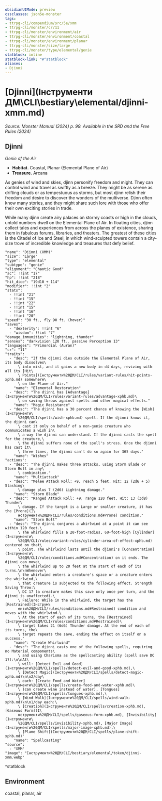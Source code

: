 ```yaml
---
obsidianUIMode: preview
cssclasses: json5e-monster
tags:
- ttrpg-cli/compendium/src/5e/xmm
- ttrpg-cli/monster/cr/11
- ttrpg-cli/monster/environment/air
- ttrpg-cli/monster/environment/coastal
- ttrpg-cli/monster/environment/planar
- ttrpg-cli/monster/size/large
- ttrpg-cli/monster/type/elemental/genie
statblock: inline
statblock-link: "#^statblock"
aliases:
- Djinni
---
```

# [Djinni](Інструменти ДМ\CLI\bestiary\elemental/djinni-xmm.md)
*Source: Monster Manual (2024) p. 99. Available in the <span title='Systems Reference Document (5.2)'>SRD</span> and the Free Rules (2024)*  

## Djinni

*Genie of the Air*

- **Habitat.** Coastal, Planar (Elemental Plane of Air)  
- **Treasure.** Arcana  

As genies of wind and skies, djinn personify freedom and might. They can control wind and travel as swiftly as a breeze. They might be as serene as drifting clouds or as tempestuous as storms, but most djinn relish their freedom and desire to discover the wonders of the multiverse. Djinn often know many stories, and they might share such lore with those who offer their own exciting stories in trade.

While many djinn create airy palaces on stormy coasts or high in the clouds, untold numbers dwell on the Elemental Plane of Air. In floating cities, djinn collect tales and experiences from across the planes of existence, sharing them in fabulous forums, libraries, and theaters. The greatest of these cities is the Citadel of Ice and Steel, in which wind-sculpted towers contain a city-size trove of incredible knowledge and treasures that defy belief.

```statblock
"name": "Djinni (XMM)"
"size": "Large"
"type": "elemental"
"subtype": "genie"
"alignment": "Chaotic Good"
"ac": !!int "17"
"hp": !!int "218"
"hit_dice": "19d10 + 114"
"modifier": !!int "2"
"stats":
  - !!int "21"
  - !!int "15"
  - !!int "22"
  - !!int "15"
  - !!int "16"
  - !!int "20"
"speed": "30 ft., fly 90 ft. (hover)"
"saves":
  - "dexterity": !!int "6"
  - "wisdom": !!int "7"
"damage_immunities": "lightning, thunder"
"senses": "darkvision 120 ft., passive Perception 13"
"languages": "Primordial (Auran)"
"cr": "11"
"traits":
  - "desc": "If the djinni dies outside the Elemental Plane of Air, its body dissolves\
      \ into mist, and it gains a new body in d4 days, reviving with all its [Hit\
      \ Points](Інструменти%20ДМ/CLI/rules/variant-rules/hit-points-xphb.md) somewhere\
      \ on the Plane of Air."
    "name": "Elemental Restoration"
  - "desc": "The djinni has [Advantage](Інструменти%20ДМ/CLI/rules/variant-rules/advantage-xphb.md)\
      \ on saving throws against spells and other magical effects."
    "name": "Magic Resistance"
  - "desc": "The djinni has a 30 percent chance of knowing the [Wish](Інструменти\
      %20ДМ/CLI/spells/wish-xphb.md) spell. If the djinni knows it, the djinni can\
      \ cast it only on behalf of a non-genie creature who communicates a wish in\
      \ a way the djinni can understand. If the djinni casts the spell for the creature,\
      \ the djinni suffers none of the spell's stress. Once the djinni has cast it\
      \ three times, the djinni can't do so again for 365 days."
    "name": "Wishes"
"actions":
  - "desc": "The djinni makes three attacks, using Storm Blade or Storm Bolt in any\
      \ combination."
    "name": "Multiattack"
  - "desc": "Melee Attack Roll: +9, reach 5 feet. Hit: 12 (2d6 + 5) Slashing\
      \ damage plus 7 (2d6) Lightning damage."
    "name": "Storm Blade"
  - "desc": "Ranged Attack Roll: +9, range 120 feet. Hit: 13 (3d8) Thunder\
      \ damage. If the target is a Large or smaller creature, it has the [Prone](І\
      нструменти%20ДМ/CLI/rules/conditions.md#Prone) condition."
    "name": "Storm Bolt"
  - "desc": "The djinni conjures a whirlwind at a point it can see within 120 feet.\
      \ The whirlwind fills a 20-foot-radius, 60-foot-high [Cylinder](Інструменти\
      %20ДМ/CLI/rules/variant-rules/cylinder-area-of-effect-xphb.md) centered on that\
      \ point. The whirlwind lasts until the djinni's [Concentration](Інструменти\
      %20ДМ/CLI/rules/conditions.md#Concentration) on it ends. The djinni can move\
      \ the whirlwind up to 20 feet at the start of each of its turns.\n\nWhenever\
      \ the whirlwind enters a creature's space or a creature enters the whirlwind,\
      \ that creature is subjected to the following effect. Strength Saving Throw:\
      \ DC 17 (a creature makes this save only once per turn, and the djinni is unaffected).\
      \ Failure: While in the whirlwind, the target has the [Restrained](Інструм\
      енти%20ДМ/CLI/rules/conditions.md#Restrained) condition and moves with the whirlwind.\
      \ At the start of each of its turns, the [Restrained](Інструменти%20ДМ/CLI/rules/conditions.md#Restrained)\
      \ target takes 21 (6d6) Thunder damage. At the end of each of its turns, the\
      \ target repeats the save, ending the effect on itself on a success."
    "name": "Create Whirlwind"
  - "desc": "The djinni casts one of the following spells, requiring no Material components\
      \ and using Charisma as the spellcasting ability (spell save DC 17):\n\nAt\
      \ will: [Detect Evil and Good](Інструменти%20ДМ/CLI/spells/detect-evil-and-good-xphb.md),\
      \ [Detect Magic](Інструменти%20ДМ/CLI/spells/detect-magic-xphb.md)\n\n2/day\
      \ each: [Create Food and Water](Інструменти%20ДМ/CLI/spells/create-food-and-water-xphb.md)\
      \ (can create wine instead of water), [Tongues](Інструменти%20ДМ/CLI/spells/tongues-xphb.md),\
      \ [Wind Walk](Інструменти%20ДМ/CLI/spells/wind-walk-xphb.md)\n\n1/day each:\
      \ [Creation](Інструменти%20ДМ/CLI/spells/creation-xphb.md), [Gaseous Form](І\
      нструменти%20ДМ/CLI/spells/gaseous-form-xphb.md), [Invisibility](Інструменти\
      %20ДМ/CLI/spells/invisibility-xphb.md), [Major Image](Інструменти%20ДМ/CLI/spells/major-image-xphb.md),\
      \ [Plane Shift](Інструменти%20ДМ/CLI/spells/plane-shift-xphb.md)"
    "name": "Spellcasting"
"source":
  - "XMM"
"image": "Інструменти%20ДМ/CLI/bestiary/elemental/token/djinni-xmm.webp"
```
^statblock

## Environment

coastal, planar, air